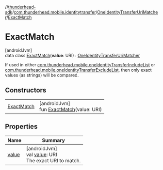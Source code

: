//[thunderhead-sdk](../../../../index.md)/[com.thunderhead.mobile.identitytransfer](../../index.md)/[OneIdentityTransferUriMatcher](../index.md)/[ExactMatch](index.md)

# ExactMatch

[androidJvm]\
data class [ExactMatch](index.md)(**value**: URI) : [OneIdentityTransferUriMatcher](../index.md)

If used in either [com.thunderhead.mobile.oneIdentityTransferIncludeList](../../../com.thunderhead.mobile/one-identity-transfer-include-list.md) or [com.thunderhead.mobile.oneIdentityTransferExcludeList](../../../com.thunderhead.mobile/one-identity-transfer-exclude-list.md), then only exact values (as strings) will be compared.

## Constructors

| | |
|---|---|
| [ExactMatch](-exact-match.md) | [androidJvm]<br>fun [ExactMatch](-exact-match.md)(value: URI) |

## Properties

| Name | Summary |
|---|---|
| [value](value.md) | [androidJvm]<br>val [value](value.md): URI<br>The exact URI to match. |

